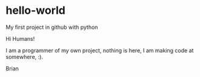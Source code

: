 # hello-world
My first project in github with python

Hi Humans!

I am a programmer of my own project, nothing is here, I am making code at somewhere, :).

Brian

